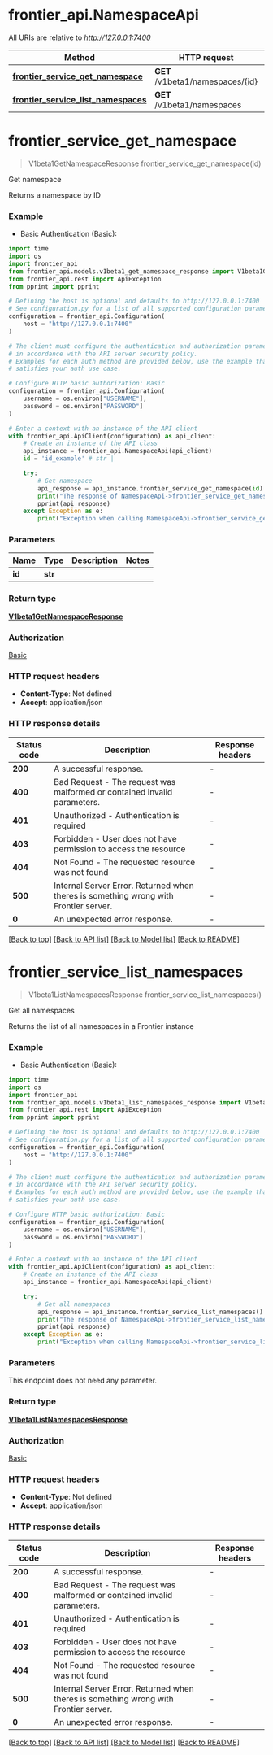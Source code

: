 # frontier_api.NamespaceApi

All URIs are relative to *http://127.0.0.1:7400*

Method | HTTP request | Description
------------- | ------------- | -------------
[**frontier_service_get_namespace**](NamespaceApi.md#frontier_service_get_namespace) | **GET** /v1beta1/namespaces/{id} | Get namespace
[**frontier_service_list_namespaces**](NamespaceApi.md#frontier_service_list_namespaces) | **GET** /v1beta1/namespaces | Get all namespaces


# **frontier_service_get_namespace**
> V1beta1GetNamespaceResponse frontier_service_get_namespace(id)

Get namespace

Returns a namespace by ID

### Example

* Basic Authentication (Basic):
```python
import time
import os
import frontier_api
from frontier_api.models.v1beta1_get_namespace_response import V1beta1GetNamespaceResponse
from frontier_api.rest import ApiException
from pprint import pprint

# Defining the host is optional and defaults to http://127.0.0.1:7400
# See configuration.py for a list of all supported configuration parameters.
configuration = frontier_api.Configuration(
    host = "http://127.0.0.1:7400"
)

# The client must configure the authentication and authorization parameters
# in accordance with the API server security policy.
# Examples for each auth method are provided below, use the example that
# satisfies your auth use case.

# Configure HTTP basic authorization: Basic
configuration = frontier_api.Configuration(
    username = os.environ["USERNAME"],
    password = os.environ["PASSWORD"]
)

# Enter a context with an instance of the API client
with frontier_api.ApiClient(configuration) as api_client:
    # Create an instance of the API class
    api_instance = frontier_api.NamespaceApi(api_client)
    id = 'id_example' # str | 

    try:
        # Get namespace
        api_response = api_instance.frontier_service_get_namespace(id)
        print("The response of NamespaceApi->frontier_service_get_namespace:\n")
        pprint(api_response)
    except Exception as e:
        print("Exception when calling NamespaceApi->frontier_service_get_namespace: %s\n" % e)
```



### Parameters

Name | Type | Description  | Notes
------------- | ------------- | ------------- | -------------
 **id** | **str**|  | 

### Return type

[**V1beta1GetNamespaceResponse**](V1beta1GetNamespaceResponse.md)

### Authorization

[Basic](../README.md#Basic)

### HTTP request headers

 - **Content-Type**: Not defined
 - **Accept**: application/json

### HTTP response details
| Status code | Description | Response headers |
|-------------|-------------|------------------|
**200** | A successful response. |  -  |
**400** | Bad Request - The request was malformed or contained invalid parameters. |  -  |
**401** | Unauthorized - Authentication is required |  -  |
**403** | Forbidden - User does not have permission to access the resource |  -  |
**404** | Not Found - The requested resource was not found |  -  |
**500** | Internal Server Error. Returned when theres is something wrong with Frontier server. |  -  |
**0** | An unexpected error response. |  -  |

[[Back to top]](#) [[Back to API list]](../README.md#documentation-for-api-endpoints) [[Back to Model list]](../README.md#documentation-for-models) [[Back to README]](../README.md)

# **frontier_service_list_namespaces**
> V1beta1ListNamespacesResponse frontier_service_list_namespaces()

Get all namespaces

Returns the list of all namespaces in a Frontier instance

### Example

* Basic Authentication (Basic):
```python
import time
import os
import frontier_api
from frontier_api.models.v1beta1_list_namespaces_response import V1beta1ListNamespacesResponse
from frontier_api.rest import ApiException
from pprint import pprint

# Defining the host is optional and defaults to http://127.0.0.1:7400
# See configuration.py for a list of all supported configuration parameters.
configuration = frontier_api.Configuration(
    host = "http://127.0.0.1:7400"
)

# The client must configure the authentication and authorization parameters
# in accordance with the API server security policy.
# Examples for each auth method are provided below, use the example that
# satisfies your auth use case.

# Configure HTTP basic authorization: Basic
configuration = frontier_api.Configuration(
    username = os.environ["USERNAME"],
    password = os.environ["PASSWORD"]
)

# Enter a context with an instance of the API client
with frontier_api.ApiClient(configuration) as api_client:
    # Create an instance of the API class
    api_instance = frontier_api.NamespaceApi(api_client)

    try:
        # Get all namespaces
        api_response = api_instance.frontier_service_list_namespaces()
        print("The response of NamespaceApi->frontier_service_list_namespaces:\n")
        pprint(api_response)
    except Exception as e:
        print("Exception when calling NamespaceApi->frontier_service_list_namespaces: %s\n" % e)
```



### Parameters
This endpoint does not need any parameter.

### Return type

[**V1beta1ListNamespacesResponse**](V1beta1ListNamespacesResponse.md)

### Authorization

[Basic](../README.md#Basic)

### HTTP request headers

 - **Content-Type**: Not defined
 - **Accept**: application/json

### HTTP response details
| Status code | Description | Response headers |
|-------------|-------------|------------------|
**200** | A successful response. |  -  |
**400** | Bad Request - The request was malformed or contained invalid parameters. |  -  |
**401** | Unauthorized - Authentication is required |  -  |
**403** | Forbidden - User does not have permission to access the resource |  -  |
**404** | Not Found - The requested resource was not found |  -  |
**500** | Internal Server Error. Returned when theres is something wrong with Frontier server. |  -  |
**0** | An unexpected error response. |  -  |

[[Back to top]](#) [[Back to API list]](../README.md#documentation-for-api-endpoints) [[Back to Model list]](../README.md#documentation-for-models) [[Back to README]](../README.md)


